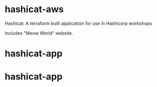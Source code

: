 # hashicat-aws
Hashicat: A terraform built application for use in Hashicorp workshops

Includes "Meow World" website.

# hashicat-app
# hashicat-app
